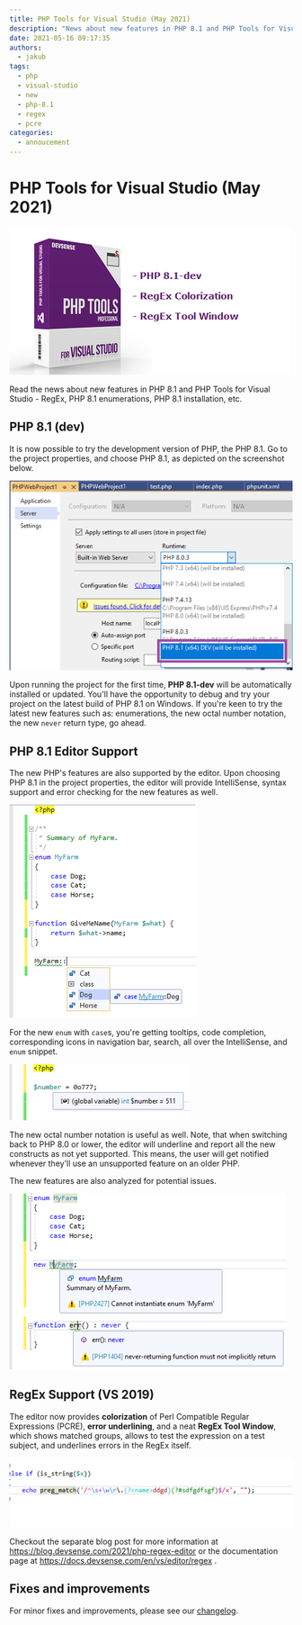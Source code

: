 ```yaml
---
title: PHP Tools for Visual Studio (May 2021)
description: "News about new features in PHP 8.1 and PHP Tools for Visual Studio - RegEx, PHP 8.1 enumerations, PHP 8.1 installation, etc."
date: 2021-05-16 09:17:35
authors:
  - jakub
tags:
  - php
  - visual-studio
  - new
  - php-8.1
  - regex
  - pcre
categories:
  - annoucement
---
```


# PHP Tools for Visual Studio (May 2021)

![Cover Image](imgs/phptools-vs.png)

Read the news about new features in PHP 8.1 and PHP Tools for Visual Studio - RegEx, PHP 8.1 enumerations, PHP 8.1 installation, etc.

<!-- more -->

## PHP 8.1 (dev)

It is now possible to try the development version of PHP, the PHP 8.1. Go to the project properties, and choose PHP 8.1, as depicted on the screenshot below.

![Image description](imgs/php8.1-dev-install.png)

Upon running the project for the first time, **PHP 8.1-dev** will be automatically installed or updated. You'll have the opportunity to debug and try your project on the latest build of PHP 8.1 on Windows. If you're keen to try the latest new features such as: enumerations, the new octal number notation, the new `never` return type, go ahead.

## PHP 8.1 Editor Support

The new PHP's features are also supported by the editor. Upon choosing PHP 8.1 in the project properties, the editor will provide IntelliSense, syntax support and error checking for the new features as well.

![Image description](imgs/php81-case.png)

For the new `enum` with `case`s, you're getting tooltips, code completion, corresponding icons in navigation bar, search, all over the IntelliSense, and `enum` snippet.

![Image description](imgs/php81-oct.png)

The new octal number notation is useful as well. Note, that when switching back to PHP 8.0 or lower, the editor will underline and report all the new constructs as not yet supported. This means, the user will get notified whenever they'll use an unsupported feature on an older PHP.

The new features are also analyzed for potential issues. 

![Image description](imgs/php81-errors.png)

## RegEx Support (VS 2019)

The editor now provides **colorization** of Perl Compatible Regular Expressions (PCRE), **error underlining**, and a neat **RegEx Tool Window**, which shows matched groups, allows to test the expression on a test subject, and underlines errors in the RegEx itself.

![Image description](imgs/vs-regex-brace-match.gif)

Checkout the separate blog post for more information at https://blog.devsense.com/2021/php-regex-editor or the documentation page at https://docs.devsense.com/en/vs/editor/regex .

## Fixes and improvements

For minor fixes and improvements, please see our [changelog](https://www.devsense.com/download). 